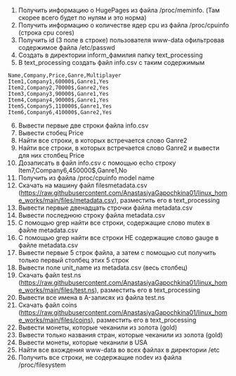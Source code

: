 1) Получить информацию о HugePages из файла /proc/meminfo. (Там скорее всего будет по нулям и это норма)
2) Получить информацию о количестве ядер cpu из файла /proc/cpuinfo (строка cpu cores)
3) Получить id (3 поле в строке) пользователя www-data офильтровав содержимое файла /etc/passwd
4) Создать в директории inform_фамилия папку text_processing
5) В text_processing создать файл info.csv с таким содержимым
```
Name,Company,Price,Ganre,Multiplayer
Item1,Company1,60000$,Ganre1,Yes
Item2,Company2,70000$,Ganre2,Yes
Item3,Company3,90000$,Ganre1,Yes
Item4,Company4,90000$,Ganre1,Yes
Item5,Company5,110000$,Ganre1,Yes
Item6,Company6,410000$,Ganre2,Yes
```
6) Вывести первые две строки файла info.csv
7) Вывести стобец Price
8) Найти все строки, в которых встречается слово Ganre2
9) Найти все строки, в которых встречается слово Ganre2 и вывести для них столбец Price
10) Дозаписать в файл info.csv с помощью echo строку Item7,Company6,450000\$,Ganre1,No
11) Получить из файла /proc/cpuinfo model name
12) Скачать на машину файл filesmetadata.csv (https://raw.githubusercontent.com/AnastasiyaGapochkina01/linux_home_works/main/files/metadata.csv), разместить его в text_processing
13) Вывести первые двенадцать строчки файла metadata.csv
14) Вывести последнюю строку файла metadata.csv 
15) С помощью grep найти все строки, содержащие слово mutex в файле metadata.csv
16) С помощью grep найти все строки НЕ содержащие слово gauge в файле metadata.csv
17) Вывести первые 5 строк файла, а затем с помощью cut получить только первый столбец этих 5 строк
18) Вывести поле unit_name из metadata.csv (весь столбец)
19) Скачать файл test.ns (https://raw.githubusercontent.com/AnastasiyaGapochkina01/linux_home_works/main/files/test.ns), разместить его в text_processing
20) Вывести все имена в A-записях из файла test.ns
21) Скачать файл coins (https://raw.githubusercontent.com/AnastasiyaGapochkina01/linux_home_works/main/files/coins), разместить его в text_processing
22) Вывести монеты, которые чеканили из золота (gold)
23) Вывести только названия стран, которые чеканили из золота (gold)
24) Вывести монеты, которые чеканили в USA
25) Найти все вхождения www-data во всех файлах в директории /etc
26) Получить все строки, не содержащие nodev из файла /proc/filesystem
